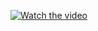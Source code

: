[![Watch the video](https://www.bilibili.com/video/BV1pi4y19769?share_source=copy_web)](https://www.bilibili.com/video/BV1pi4y19769?share_source=copy_web)
